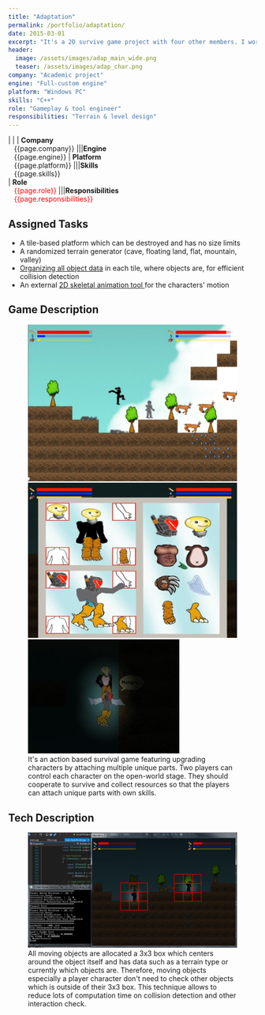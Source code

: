 ```yaml
---
title: "Adaptation"
permalink: /portfolio/adaptation/
date: 2015-03-01
excerpt: "It's a 2D survive game project with four other members. I worked on randomized terrain generator and opimaized collision detection."
header:
  image: /assets/images/adap_main_wide.png
  teaser: /assets/images/adap_char.png
company: "Academic project"
engine: "Full-custom engine"
platform: "Windows PC"
skills: "C++"
role: "Gameplay & tool engineer"
responsibilities: "Terrain & level design"
---
```


<style>
.markdown_list ul { margin-bottom:10px; list-style-position: outside; }
.hover_img { position:relative; }
.hover_img span { position:absolute; display:none; }
.hover_img:hover span { display:block; width:25vw; min-width:250px;}
</style>

| |
| **Company**<br>&nbsp;&nbsp;&nbsp;{{page.company}}								|||**Engine**<br>&nbsp;&nbsp;&nbsp;{{page.engine}}
| **Platform**<br>&nbsp;&nbsp;&nbsp;{{page.platform}}							|||**Skills**<br>&nbsp;&nbsp;&nbsp;{{page.skills}}	
| **Role**<br>&nbsp;&nbsp;&nbsp;<span style="color:red">{{page.role}}</span>	|||**Responsibilities**<br>&nbsp;&nbsp;&nbsp;<span style="color:red">{{page.responsibilities}}</span>

## Assigned Tasks 
<div class="markdown_list">
  <ul>
    <li>A tile-based platform which can be destroyed and has no size limits</li>
    <li>A randomized terrain generator (cave, floating land, flat, mountain, valley)</li>
    <li><a href="#tech-description" title="Refer Tech Desc.">Organizing all object data</a> in each tile, where objects are, for efficient collision detection</li>
    <li>
	  An external
      <a class="hover_img" href="/portfolio/blanc-animator" title="Go to Blanc Animation Editor">
        2D skeletal animation tool<span><img src="/assets/images/anitool_run_play.gif" /></span>
      </a>
      for the characters' motion
    </li>
  </ul>
</div>

## Game Description
<figure class="third">
	<img src="/assets/images/adap_ingame_1.jpg">
	<img src="/assets/images/adap_ingame_2.PNG">
	<img src="/assets/images/adap_ingame_3.jpg">
	<figcaption>It's an action based survival game featuring upgrading characters by attaching
multiple unique parts. Two players can control each character on the open-world stage. They should cooperate to survive and collect resources so that the players can attach unique parts with own skills.</figcaption>
</figure>

## Tech Description
<figure>
	<img src="/assets/images/adap_tech.png">
	<figcaption>All moving objects are allocated a 3x3 box which centers around the object itself and has data such as a terrain type or currently which objects are. Therefore, moving objects especially a player character don't need to check other objects which is outside of their 3x3 box. This technique allows to reduce lots of computation time on collision detection and other interaction check.</figcaption>
</figure>